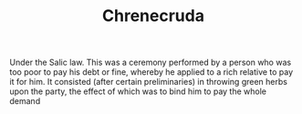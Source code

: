 ---
title: Chrenecruda
letter: C
permalink: "/definitions/bld-chrenecruda.html"
body: Under the Salic law. This was a ceremony performed by a person who was too poor
  to pay his debt or fine, whereby he applied to a rich relative to pay it for him.
  It consisted (after certain preliminaries) in throwing green herbs upon the party,
  the effect of which was to bind him to pay the whole demand
published_at: '2018-07-07'
source: Black's Law Dictionary 2nd Ed (1910)
layout: post
---